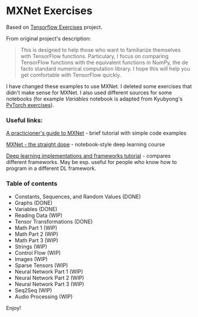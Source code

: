 # MXNet Exercises

Based on [Tensorflow Exercises](https://github.com/Kyubyong/tensorflow-exercises) project.

From original project's description:

> This is designed to help those who want to familiarize themselves with TensorFlow functions. Particulary, I focus on comparing TensorFlow functions with the equivalent functions in NumPy, the de facto standard numerical computation library. I hope this will help you get comfortable with TensorFlow quickly.

I have changed these examples to use MXNet. I deleted some exercises that didn't make sense for MXNet. I also used different sources for some notebooks (for example *Variables* notebook is adapted from Kyubyong's [PyTorch exercises](https://github.com/keon/pytorch-exercises)). 

### Useful links:

[A practicioner's guide to MXNet](http://home.cse.ust.hk/~xshiab/data/MXNet.pdf) - brief tutorial with simple code examples

[MXNet - the straight dope](https://github.com/zackchase/mxnet-the-straight-dope) - notebook-style deep learning course

[Deep learning implementations and frameworks tutorial](https://sites.google.com/site/dliftutorial/) - compares different frameworks. May be esp. useful for people who know how to program in a different DL framework.

### Table of contents

* Constants, Sequences, and Random Values (DONE)
* Graphs (DONE)
* Variables (DONE)
* Reading Data (WIP)
* Tensor Transformations (DONE)
* Math Part 1 (WIP)
* Math Part 2 (WIP)
* Math Part 3 (WIP)
* Strings (WIP)
* Control Flow (WIP)
* Images (WIP)
* Sparse Tensors (WIP)
* Neural Network Part 1 (WIP)
* Neural Network Part 2 (WIP)
* Neural Network Part 3 (WIP)
* Seq2Seq (WIP)
* Audio Processing (WIP)

Enjoy!
